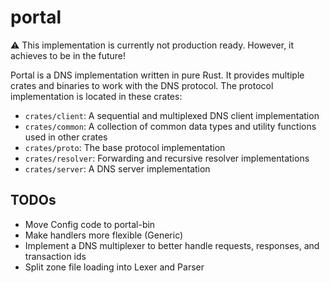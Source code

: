 # portal

⚠️ This implementation is currently not production ready. However, it achieves to be in the future!

Portal is a DNS implementation written in pure Rust. It provides multiple crates and binaries to work with the DNS
protocol. The protocol implementation is located in these crates:

- `crates/client`: A sequential and multiplexed DNS client implementation
- `crates/common`: A collection of common data types and utility functions used in other crates
- `crates/proto`: The base protocol implementation
- `crates/resolver`: Forwarding and recursive resolver implementations
- `crates/server`: A DNS server implementation

## TODOs

- Move Config code to portal-bin
- Make handlers more flexible (Generic)
- Implement a DNS multiplexer to better handle requests, responses, and transaction ids
- Split zone file loading into Lexer and Parser